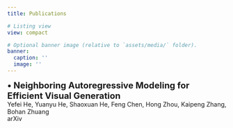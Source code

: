 ```yaml
---
title: Publications

# Listing view
view: compact

# Optional banner image (relative to `assets/media/` folder).
banner:
  caption: ''
  image: ''
---
```

<style>
  p {
    line-height: 1.2;
    margin-bottom: 0.8em;
  }

  .title{
    font-size: 20px;
    font-weight: bold;
    display: block;
  }

  .author{
    font-size: 14px;
    display: block;
  }

  .conference{
    font-size: 14px;
    display: block;
  }
</style>

<span class="title">• Neighboring Autoregressive Modeling for Efficient Visual Generation</span>
<span class="author">Yefei He, Yuanyu He, Shaoxuan He, Feng Chen, Hong Zhou, Kaipeng Zhang, Bohan Zhuang</span> 
<span class="conference">arXiv</span>
